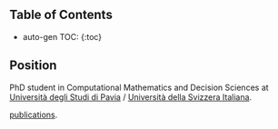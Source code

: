 
## Table of Contents <a name="toc"></a>

* auto-gen TOC:
{:toc}

## Position 

PhD student in Computational Mathematics and Decision Sciences at [Università degli Studi di Pavia](https://web.unipv.it/) / [Università della Svizzera Italiana](https://www.usi.ch/it).

[publications](/publications.html).



<!--- ## Teaching and Tutoring activity --->
<!--- panno --->
<!--- gabor --->
<!--- tutor per algebra e geometria --->


